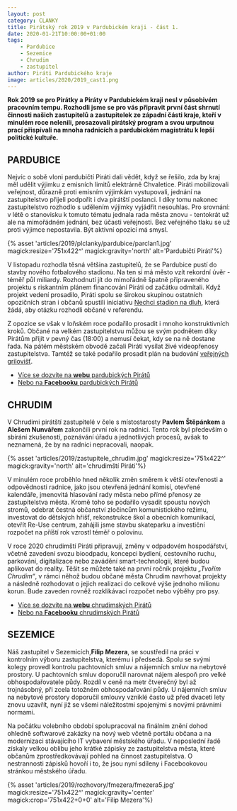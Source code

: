 ```yaml
---
layout: post
category: CLANKY
title: Pirátský rok 2019 v Pardubickém kraji - část 1. 
date: 2020-01-21T10:00:00+01:00
tags: 
    - Pardubice
    - Sezemice
    - Chrudim
    - zastupitel
author: Piráti Pardubického kraje
image: articles/2020/2019_cast1.png
---
```

**Rok 2019 se pro Pirátky a Piráty v Pardubickém kraji nesl v působivém pracovním tempu. Rozhodli jsme se pro vás připravit první část shrnutí činnosti našich zastupitelů a zastupitelek ze západní části kraje, kteří v minulém roce nelenili, prosazovali pirátský program a svou urputnou prací přispívali na mnoha radnicích a pardubickém magistrátu k lepší politické kultuře.**

## PARDUBICE

Nejvíc o sobě vloni pardubičtí Piráti dali vědět, když se řešilo, zda by kraj měl udělit výjimku z emisních limitů elektrárně Chvaletice. Piráti mobilizovali veřejnost, důrazně proti emisním výjimkám vystupovali, jednání na zastupitelstvo přijeli podpořit i dva pirátští poslanci. I díky tomu nakonec zastupitelstvo rozhodlo s udělením výjimky vyjádřit nesouhlas. Pro srovnání: v létě o stanovisku k tomuto tématu jednala rada města znovu - tentokrát už ale na mimořádném jednání, bez účasti veřejnosti. Bez veřejného tlaku se už proti výjimce nepostavila. Být aktivní opozicí má smysl.

  {% asset 'articles/2019/plclanky/pardubice/parclan1.jpg' magick:resize='751x422^' 
magick:gravity='north' alt='Pardubičtí Piráti'%}

V listopadu rozhodla těsná většina zastupitelů, že se Pardubice pustí do stavby nového fotbalového stadionu. Na ten si má město vzít rekordní úvěr - téměř půl miliardy. Rozhodnutí jít do mimořádně špatně připraveného projektu s riskantním plánem financování Piráti od začátku odmítali. Když projekt vedení prosadilo, Piráti spolu se širokou skupinou ostatních opozičních stran i občanů spustili iniciativu [Nechci stadion na dluh](https://nechcistadionnadluh.cz/), která žádá, aby otázku rozhodli občané v referendu.

  

Z opozice se však v loňském roce podařilo prosadit i mnoho konstruktivních kroků. Občané na velkém zastupitelstvu můžou se svým podnětem díky Pirátům přijít v pevný čas (18:00) a nemusí čekat, kdy se na ně dostane řada. Na pátém městském obvodě začali Piráti vysílat živé videopřenosy zastupitelstva. Tamtéž se také podařilo prosadit plán na budování [veřejných grilovišť](https://pardubice.pirati.cz/griloviste).

- [Více se dozvíte na **webu** pardubických Pirátů](https://pardubice.pirati.cz/)
- [Nebo na **Facebooku** pardubických Pirátů](https://www.facebook.com/PiratiPardubice)

## CHRUDIM

V Chrudimi pirátští zastupitelé v čele s místostarosty **Pavlem Štěpánkem** a **Alešem Nunvářem** zakončili první rok na radnici. Tento rok byl především o sbírání zkušeností, poznávání úřadu a jednotlivých procesů, avšak to neznamená, že by na radnici nepracovali, naopak.

  {% asset 'articles/2019/zastupitele_chrudim.jpg' magick:resize='751x422^' 
magick:gravity='north' alt='chrudimští Piráti'%}
 

V minulém roce proběhlo hned několik změn směrem k větší otevřenosti a odpovědnosti radnice, jako jsou otevřená jednání komisí, otevřené kalendáře, jmenovitá hlasování rady města nebo přímé přenosy ze zastupitelstva města. Kromě toho se podařilo vysadit spoustu nových stromů, odebrat čestná občanství zločincům komunistického režimu, investovat do dětských hřišť, rekonstrukce škol a obecních komunikací, otevřít Re-Use centrum, zahájili jsme stavbu skateparku a investiční rozpočet na příští rok vzrostl téměř o polovinu.

  

V roce 2020 chrudimští Piráti připravují, změny v odpadovém hospodářství, včetně zavedení svozu bioodpadu, koncepci bydlení, cestovního ruchu, parkování, digitalizace nebo zavádění smart-technologií, které budou aplikovat do reality. Těšit se můžete také na první ročník projektu *„Tvořím Chrudim“*, v rámci něhož budou občané města Chrudim navrhovat projekty a následně rozhodovat o jejich realizaci do celkové výše jednoho milionu korun. Bude zaveden rovněž rozklikávací rozpočet nebo výběhy pro psy.

- [Více se dozvíte na **webu** chrudimských Pirátů](https://chrudim.pirati.cz/)
- [Nebo na **Facebooku** chrudimských Pirátů](https://www.facebook.com/CeskaPiratskaStranaChrudim/)

## SEZEMICE

Náš zastupitel v Sezemicích,**Filip Mezera**, se soustředil na práci v kontrolním výboru zastupitelstva, kterému i předsedá. Spolu se svými kolegy provedl kontrolu pachtovních smluv a nájemních smluv na nebytové prostory. U pachtovních smluv doporučil narovnat nájem alespoň pro velké obhospodařovatele půdy. Rozdíl v ceně na metr čtverečný byl až trojnásobný, při zcela totožném obhospodařování půdy. U nájemních smluv na nebytové prostory doporučil smlouvy vzniklé často už před dvaceti lety znovu uzavřít, nyní již se všemi náležitostmi spojenými s novými právními normami.

  

Na počátku volebního období spolupracoval na finálním znění dohod ohledně softwarové zakázky na nový web včetně portálu občana a na modernizaci stávajícího IT vybavení městského úřadu. V neposlední řadě získaly velkou oblibu jeho krátké zápisky ze zastupitelstva města, které občanům zprostředkovávají pohled na činnost zastupitelstva. O nestrannosti zápisků hovoří i to, že jsou nyní sdíleny i Facebookovou stránkou městského úřadu.

{% asset 'articles/2019/rozhovory/fmezera/fmezera5.jpg' magick:resize='751x422^' magick:gravity='center' magick:crop='751x422+0+0' alt='Filip Mezera'%}
